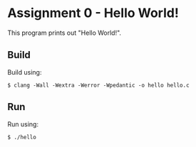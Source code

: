 # Assignment 0 - Hello World!

This program prints out "Hello World!".

## Build

Build using:

```
$ clang -Wall -Wextra -Werror -Wpedantic -o hello hello.c
```

##  Run

Run using:

```
$ ./hello
```

